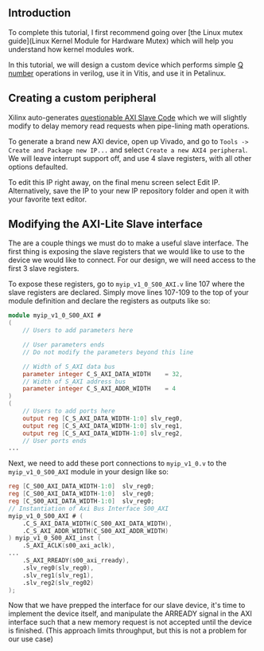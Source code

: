 ## Introduction

To complete this tutorial, I first recommend going over [the Linux mutex guide](Linux Kernel Module for Hardware Mutex) which will help you understand how kernel modules work.

In this tutorial, we will design a custom device which performs simple [Q number](https://en.wikipedia.org/wiki/Q_(number_format)#Math_operations) operations in verilog, use it in Vitis, and use it in Petalinux.

## Creating a custom peripheral

Xilinx auto-generates [questionable AXI Slave Code](https://support.xilinx.com/s/question/0D52E00006hpXPLSA2/custom-axilite-slave-ip-causing-microblaze-to-stall?language=en_US) which we will slightly modify to delay memory read requests when pipe-lining math operations.

To generate a brand new AXI device, open up Vivado, and go to `Tools -> Create and Package new IP...` and select `Create a new AXI4 peripheral`. We will leave interrupt support off, and use 4 slave registers, with all other options defaulted. 

To edit this IP right away, on the final menu screen select Edit IP. Alternatively, save the IP to your new IP repository folder and open it with your favorite text editor.

## Modifying the AXI-Lite Slave interface

The are a couple things we must do to make a useful slave interface. The first thing is exposing the slave registers that we would like to use to the device we would like to connect. For our design, we will need access to the first 3 slave registers.

To expose these registers, go to `myip_v1_0_S00_AXI.v` line 107 where the slave registers are declared. Simply move lines 107-109 to the top of your module definition and declare the registers as outputs like so:

```verilog
module myip_v1_0_S00_AXI #
(
	// Users to add parameters here

	// User parameters ends
	// Do not modify the parameters beyond this line

	// Width of S_AXI data bus
	parameter integer C_S_AXI_DATA_WIDTH	= 32,
	// Width of S_AXI address bus
	parameter integer C_S_AXI_ADDR_WIDTH	= 4
)
(
	// Users to add ports here
    output reg [C_S_AXI_DATA_WIDTH-1:0]	slv_reg0,
    output reg [C_S_AXI_DATA_WIDTH-1:0]	slv_reg1,
    output reg [C_S_AXI_DATA_WIDTH-1:0]	slv_reg2,
	// User ports ends
...
```
Next, we need to add these port connections to `myip_v1_0.v` to the `myip_v1_0_S00_AXI` module in your design like so:

```verilog
reg [C_S00_AXI_DATA_WIDTH-1:0]	slv_reg0;
reg [C_S00_AXI_DATA_WIDTH-1:0]	slv_reg0;
reg [C_S00_AXI_DATA_WIDTH-1:0]	slv_reg0;
// Instantiation of Axi Bus Interface S00_AXI
myip_v1_0_S00_AXI # ( 
	.C_S_AXI_DATA_WIDTH(C_S00_AXI_DATA_WIDTH),
	.C_S_AXI_ADDR_WIDTH(C_S00_AXI_ADDR_WIDTH)
) myip_v1_0_S00_AXI_inst (
	.S_AXI_ACLK(s00_axi_aclk),
...
	.S_AXI_RREADY(s00_axi_rready),
	.slv_reg0(slv_reg0),
	.slv_reg1(slv_reg1),
	.slv_reg2(slv_reg02)
);
```
Now that we have prepped the interface for our slave device, it's time to implement the device itself, and manipulate the ARREADY signal in the AXI interface such that a new memory request is not accepted until the device is finished. (This approach limits throughput, but this is not a problem for our use case)